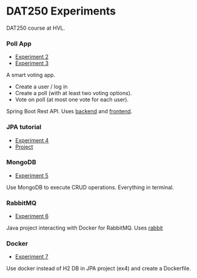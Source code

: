 # DAT250 Experiments
DAT250 course at HVL.

### Poll App
* [Experiment 2](dat250-expass2.md)
* [Experiment 3](dat250-expass3.md)

A smart voting app. 

* Create a user / log in
* Create a poll (with at least two voting options).
* Vote on poll (at most one vote for each user).

Spring Boot Rest API. Uses [backend](backend) and [frontend](frontend). 

### JPA tutorial
* [Experiment 4](https://github.com/tjekol/dat250-jpa-tutorial/blob/master/dat250-expass4.md)
* [Project](https://github.com/tjekol/dat250-jpa-tutorial)

### MongoDB
* [Experiment 5](dat250-expass5.md)

Use MongoDB to execute CRUD operations. Everything in terminal.

### RabbitMQ
* [Experiment 6](dat250-expass6.md)

Java project interacting with Docker for RabbitMQ. Uses [rabbit](rabbit)

### Docker
* [Experiment 7](dat250-expass7.md)

Use docker instead of H2 DB in JPA project (ex4) and create a Dockerfile.
